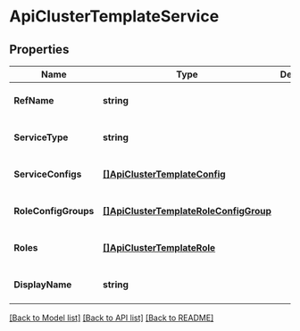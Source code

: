 # ApiClusterTemplateService

## Properties
Name | Type | Description | Notes
------------ | ------------- | ------------- | -------------
**RefName** | **string** |  | [optional] [default to null]
**ServiceType** | **string** |  | [optional] [default to null]
**ServiceConfigs** | [**[]ApiClusterTemplateConfig**](ApiClusterTemplateConfig.md) |  | [optional] [default to null]
**RoleConfigGroups** | [**[]ApiClusterTemplateRoleConfigGroup**](ApiClusterTemplateRoleConfigGroup.md) |  | [optional] [default to null]
**Roles** | [**[]ApiClusterTemplateRole**](ApiClusterTemplateRole.md) |  | [optional] [default to null]
**DisplayName** | **string** |  | [optional] [default to null]

[[Back to Model list]](../README.md#documentation-for-models) [[Back to API list]](../README.md#documentation-for-api-endpoints) [[Back to README]](../README.md)

